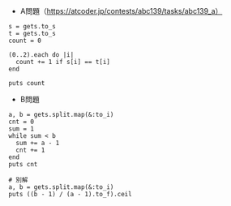 - A問題（https://atcoder.jp/contests/abc139/tasks/abc139_a）
```
s = gets.to_s
t = gets.to_s
count = 0

(0..2).each do |i|
  count += 1 if s[i] == t[i]
end

puts count
```

- B問題
```
a, b = gets.split.map(&:to_i)
cnt = 0
sum = 1
while sum < b
  sum += a - 1
  cnt += 1
end
puts cnt

# 別解
a, b = gets.split.map(&:to_i)
puts ((b - 1) / (a - 1).to_f).ceil
```
